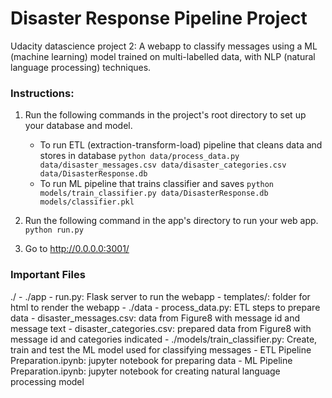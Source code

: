 # Disaster Response Pipeline Project

Udacity datascience project 2: A webapp to classify messages using a ML (machine learning) model trained on multi-labelled data, with NLP (natural language processing) techniques.

### Instructions:
1. Run the following commands in the project's root directory to set up your database and model.

    - To run ETL (extraction-transform-load) pipeline that cleans data and stores in database
        `python data/process_data.py data/disaster_messages.csv data/disaster_categories.csv data/DisasterResponse.db`
    - To run ML pipeline that trains classifier and saves
        `python models/train_classifier.py data/DisasterResponse.db models/classifier.pkl`

2. Run the following command in the app's directory to run your web app.
    `python run.py`

3. Go to http://0.0.0.0:3001/

### Important Files

./
    - ./app
        - run.py: Flask server to run the webapp
        - templates/: folder for html to render the webapp
    - ./data
        - process_data.py: ETL steps to prepare data 
        - disaster_messages.csv: data from Figure8 with message id and message text
        - disaster_categories.csv: prepared data from Figure8 with message id and categories indicated
    - ./models/train_classifier.py: Create, train and test the ML model used for classifying messages
    - ETL Pipeline Preparation.ipynb: jupyter notebook for preparing data
    - ML Pipeline Preparation.ipynb: jupyter notebook for creating natural language processing model

